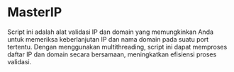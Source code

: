 # MasterIP
Script ini adalah alat validasi IP dan domain yang memungkinkan Anda untuk memeriksa keberlanjutan IP dan nama domain pada suatu port tertentu. Dengan menggunakan multithreading, script ini dapat memproses daftar IP dan domain secara bersamaan, meningkatkan efisiensi proses validasi.
